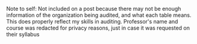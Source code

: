 Note to self: Not included on a post because there may not be enough information of the organization being audited, and what each table means. This does properly reflect my skills in auditing.
Professor's name and course was redacted for privacy reasons, just in case it was requested on their syllabus

